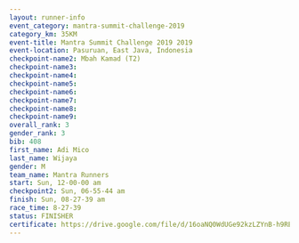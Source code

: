 ```yaml
---
layout: runner-info 
event_category: mantra-summit-challenge-2019 
category_km: 35KM 
event-title: Mantra Summit Challenge 2019 2019 
event-location: Pasuruan, East Java, Indonesia 
checkpoint-name2: Mbah Kamad (T2) 
checkpoint-name3: 
checkpoint-name4: 
checkpoint-name5: 
checkpoint-name6: 
checkpoint-name7: 
checkpoint-name8: 
checkpoint-name9: 
overall_rank: 3
gender_rank: 3
bib: 408
first_name: Adi Mico
last_name: Wijaya
gender: M
team_name: Mantra Runners
start: Sun, 12-00-00 am
checkpoint2: Sun, 06-55-44 am
finish: Sun, 08-27-39 am
race_time: 8-27-39
status: FINISHER
certificate: https://drive.google.com/file/d/16oaNQ0WdUGe92kzLZYnB-h9REYo-KvY4/view?usp=sharing
---
```

